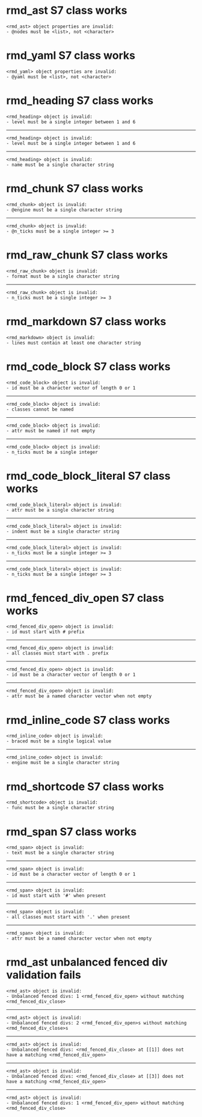 # rmd_ast S7 class works

    <rmd_ast> object properties are invalid:
    - @nodes must be <list>, not <character>

# rmd_yaml S7 class works

    <rmd_yaml> object properties are invalid:
    - @yaml must be <list>, not <character>

# rmd_heading S7 class works

    <rmd_heading> object is invalid:
    - level must be a single integer between 1 and 6

---

    <rmd_heading> object is invalid:
    - level must be a single integer between 1 and 6

---

    <rmd_heading> object is invalid:
    - name must be a single character string

# rmd_chunk S7 class works

    <rmd_chunk> object is invalid:
    - @engine must be a single character string

---

    <rmd_chunk> object is invalid:
    - @n_ticks must be a single integer >= 3

# rmd_raw_chunk S7 class works

    <rmd_raw_chunk> object is invalid:
    - format must be a single character string

---

    <rmd_raw_chunk> object is invalid:
    - n_ticks must be a single integer >= 3

# rmd_markdown S7 class works

    <rmd_markdown> object is invalid:
    - lines must contain at least one character string

# rmd_code_block S7 class works

    <rmd_code_block> object is invalid:
    - id must be a character vector of length 0 or 1

---

    <rmd_code_block> object is invalid:
    - classes cannot be named

---

    <rmd_code_block> object is invalid:
    - attr must be named if not empty

---

    <rmd_code_block> object is invalid:
    - n_ticks must be a single integer

# rmd_code_block_literal S7 class works

    <rmd_code_block_literal> object is invalid:
    - attr must be a single character string

---

    <rmd_code_block_literal> object is invalid:
    - indent must be a single character string

---

    <rmd_code_block_literal> object is invalid:
    - n_ticks must be a single integer >= 3

---

    <rmd_code_block_literal> object is invalid:
    - n_ticks must be a single integer >= 3

# rmd_fenced_div_open S7 class works

    <rmd_fenced_div_open> object is invalid:
    - id must start with # prefix

---

    <rmd_fenced_div_open> object is invalid:
    - all classes must start with . prefix

---

    <rmd_fenced_div_open> object is invalid:
    - id must be a character vector of length 0 or 1

---

    <rmd_fenced_div_open> object is invalid:
    - attr must be a named character vector when not empty

# rmd_inline_code S7 class works

    <rmd_inline_code> object is invalid:
    - braced must be a single logical value

---

    <rmd_inline_code> object is invalid:
    - engine must be a single character string

# rmd_shortcode S7 class works

    <rmd_shortcode> object is invalid:
    - func must be a single character string

# rmd_span S7 class works

    <rmd_span> object is invalid:
    - text must be a single character string

---

    <rmd_span> object is invalid:
    - id must be a character vector of length 0 or 1

---

    <rmd_span> object is invalid:
    - id must start with '#' when present

---

    <rmd_span> object is invalid:
    - all classes must start with '.' when present

---

    <rmd_span> object is invalid:
    - attr must be a named character vector when not empty

# rmd_ast unbalanced fenced div validation fails

    <rmd_ast> object is invalid:
    - Unbalanced fenced divs: 1 <rmd_fenced_div_open> without matching <rmd_fenced_div_close>

---

    <rmd_ast> object is invalid:
    - Unbalanced fenced divs: 2 <rmd_fenced_div_open>s without matching <rmd_fenced_div_close>s

---

    <rmd_ast> object is invalid:
    - Unbalanced fenced divs: <rmd_fenced_div_close> at [[1]] does not have a matching <rmd_fenced_div_open>

---

    <rmd_ast> object is invalid:
    - Unbalanced fenced divs: <rmd_fenced_div_close> at [[3]] does not have a matching <rmd_fenced_div_open>

---

    <rmd_ast> object is invalid:
    - Unbalanced fenced divs: 1 <rmd_fenced_div_open> without matching <rmd_fenced_div_close>

